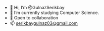 - 👋 Hi, I’m @GulnazSerikbay
- 🌱 I’m currently studying Computer Science.
- 💞️ Open to collaboration
- 📫 serikbaygulnaz03@gmail.com

<!---
GulnazSerikbay/GulnazSerikbay is a ✨ special ✨ repository because its `README.md` (this file) appears on your GitHub profile.
You can click the Preview link to take a look at your changes.
--->
